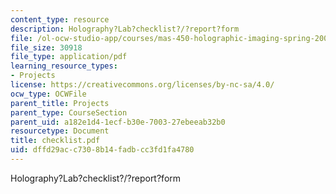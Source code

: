 ```yaml
---
content_type: resource
description: Holography?Lab?checklist?/?report?form
file: /ol-ocw-studio-app/courses/mas-450-holographic-imaging-spring-2003/dffd29acc7308b14fadbcc3fd1fa4780_checklist.pdf
file_size: 30918
file_type: application/pdf
learning_resource_types:
- Projects
license: https://creativecommons.org/licenses/by-nc-sa/4.0/
ocw_type: OCWFile
parent_title: Projects
parent_type: CourseSection
parent_uid: a182e1d4-1ecf-b30e-7003-27ebeeab32b0
resourcetype: Document
title: checklist.pdf
uid: dffd29ac-c730-8b14-fadb-cc3fd1fa4780
---
```

Holography?Lab?checklist?/?report?form